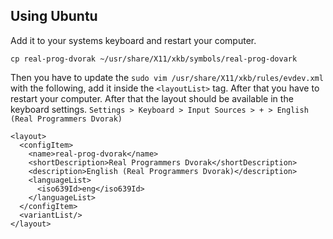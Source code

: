 ## Using Ubuntu

Add it to your systems keyboard and restart your computer.

```
cp real-prog-dvorak ~/usr/share/X11/xkb/symbols/real-prog-dovark
```

Then you have to update the `sudo vim /usr/share/X11/xkb/rules/evdev.xml` with the following, add it inside the `<layoutList>` tag. After that you have to restart your computer. After that the layout should be available in the keyboard settings. `Settings > Keyboard > Input Sources > + > English (Real Programmers Dvorak)`

```
<layout>
  <configItem>
    <name>real-prog-dvorak</name>
    <shortDescription>Real Programmers Dvorak</shortDescription>
    <description>English (Real Programmers Dvorak)</description>
    <languageList>
      <iso639Id>eng</iso639Id>
    </languageList>
  </configItem>
  <variantList/>
</layout>

```
